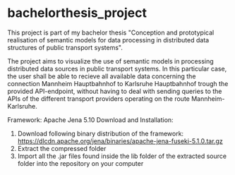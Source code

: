 # bachelorthesis_project
 
This project is part of my bachelor thesis "Conception and prototypical realisation of semantic models for data processing in distributed data structures of public transport systems".

The project aims to visualize the use of semantic models in processing distributed data sources in public transport systems. 
In this particular case, the user shall be able to recieve all available data concerning the connection Mannheim Hauptbahnhof to Karlsruhe Hauptbahnhof trough the provided API-endpoint, without having to deal with sending queries to the APIs of the different transport providers operating on the route Mannheim-Karlsruhe.

Framework: Apache Jena 5.10
Download and Installation: 
1. Download following binary distribution of the framework: https://dlcdn.apache.org/jena/binaries/apache-jena-fuseki-5.1.0.tar.gz
2. Extract the compressed folder
3. Import all the .jar files found inside the lib folder of the extracted source folder into the repository on your computer

